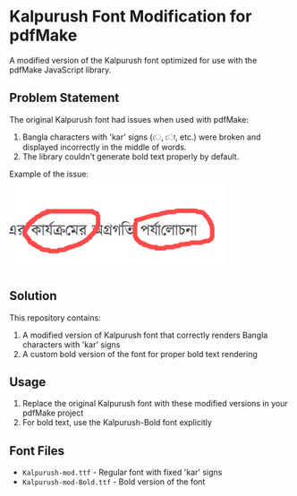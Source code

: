 # Kalpurush Font Modification for pdfMake

A modified version of the Kalpurush font optimized for use with the pdfMake JavaScript library.

## Problem Statement

The original Kalpurush font had issues when used with pdfMake:

1. Bangla characters with 'kar' signs (ে, ো, etc.) were broken and displayed incorrectly in the middle of words.
2. The library couldn't generate bold text properly by default.

Example of the issue:

![Broken Font Example](image.png)

## Solution

This repository contains:
1. A modified version of Kalpurush font that correctly renders Bangla characters with 'kar' signs
2. A custom bold version of the font for proper bold text rendering

## Usage

1. Replace the original Kalpurush font with these modified versions in your pdfMake project
2. For bold text, use the Kalpurush-Bold font explicitly

## Font Files
- `Kalpurush-mod.ttf` - Regular font with fixed 'kar' signs
- `Kalpurush-mod-Bold.ttf` - Bold version of the font
